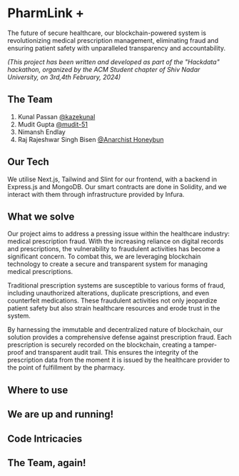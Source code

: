 # PharmLink +
The future of secure healthcare, our blockchain-powered system is revolutionizing medical prescription management, eliminating fraud and ensuring patient safety with unparalleled transparency and accountability.

<i>(This project has been written and developed as part of the "Hackdata" hackathon, organized by the ACM Student chapter of Shiv Nadar University, on 3rd,4th February, 2024)</i>

## The Team
1. Kunal Passan [@kazekunal](https://github.com/kazekunal)
2. Mudit Gupta [@mudit-51](https://github.com/mudit-51)
3. Nimansh Endlay
4. Raj Rajeshwar Singh Bisen [@Anarchist Honeybun](https://github.com/AnarchistHoneybun)

## Our Tech
We utilise Next.js, Tailwind and Slint for our frontend, with a backend in Express.js and MongoDB. Our smart contracts are done in Solidity, and we interact with them through infrastructure provided by Infura.

## What we solve
Our project aims to address a pressing issue within the healthcare industry: medical prescription fraud. With the increasing reliance on digital records and prescriptions, the vulnerability to fraudulent activities has become a significant concern. To combat this, we are leveraging blockchain technology to create a secure and transparent system for managing medical prescriptions.

Traditional prescription systems are susceptible to various forms of fraud, including unauthorized alterations, duplicate prescriptions, and even counterfeit medications. These fraudulent activities not only jeopardize patient safety but also strain healthcare resources and erode trust in the system.

By harnessing the immutable and decentralized nature of blockchain, our solution provides a comprehensive defense against prescription fraud. Each prescription is securely recorded on the blockchain, creating a tamper-proof and transparent audit trail. This ensures the integrity of the prescription data from the moment it is issued by the healthcare provider to the point of fulfillment by the pharmacy.

## Where to use

## We are up and running!

## Code Intricacies

## The Team, again!
